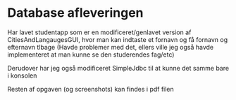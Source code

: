 # Database afleveringen
Har lavet studentapp som er en modificeret/genlavet version af CitiesAndLangaugesGUI, hvor man kan indtaste et fornavn og få fornavn og efternavn tlbage (Havde problemer med det, ellers ville jeg også havde implementeret at man kunne se den studerendes fag/etc)

Derudover har jeg også modificeret SimpleJdbc til at kunne det samme bare i konsolen

Resten af opgaven (og screenshots) kan findes i pdf filen 
